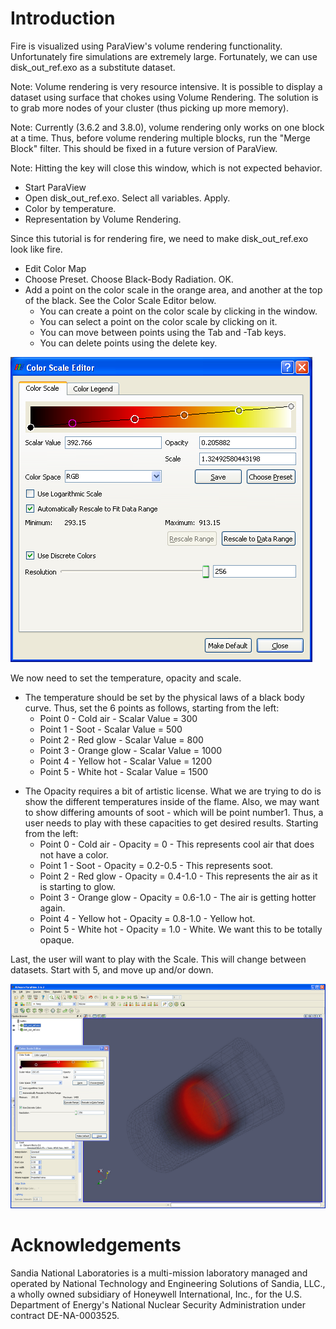 Introduction
============

Fire is visualized using ParaView\'s volume rendering functionality.
Unfortunately fire simulations are extremely large. Fortunately, we can
use disk\_out\_ref.exo as a substitute dataset.

Note: Volume rendering is very resource intensive. It is possible to
display a dataset using surface that chokes using Volume Rendering. The
solution is to grab more nodes of your cluster (thus picking up more
memory).

Note: Currently (3.6.2 and 3.8.0), volume rendering only works on one
block at a time. Thus, before volume rendering multiple blocks, run the
\"Merge Block\" filter. This should be fixed in a future version of
ParaView.

Note: Hitting the <CR> key will close this window, which is not expected
behavior.

-   Start ParaView
-   Open disk\_out\_ref.exo. Select all variables. Apply.
-   Color by temperature.
-   Representation by Volume Rendering.

Since this tutorial is for rendering fire, we need to make
disk\_out\_ref.exo look like fire.

-   Edit Color Map
-   Choose Preset. Choose Black-Body Radiation. OK.
-   Add a point on the color scale in the orange area, and another at
    the top of the black. See the Color Scale Editor below.
    -   You can create a point on the color scale by clicking in the
        window.
    -   You can select a point on the color scale by clicking on it.
    -   You can move between points using the Tab and <SHFT>-Tab keys.
    -   You can delete points using the delete key.

![](fire_paraview_1.png "fire_paraview_1.png")

We now need to set the temperature, opacity and scale.

-   The temperature should be set by the physical laws of a black body
    curve. Thus, set the 6 points as follows, starting from the left:
    -   Point 0 - Cold air - Scalar Value = 300
    -   Point 1 - Soot - Scalar Value = 500
    -   Point 2 - Red glow - Scalar Value = 800
    -   Point 3 - Orange glow - Scalar Value = 1000
    -   Point 4 - Yellow hot - Scalar Value = 1200
    -   Point 5 - White hot - Scalar Value = 1500

<!-- -->

-   The Opacity requires a bit of artistic license. What we are trying
    to do is show the different temperatures inside of the flame. Also,
    we may want to show differing amounts of soot - which will be point
    number1. Thus, a user needs to play with these capacities to get
    desired results. Starting from the left:
    -   Point 0 - Cold air - Opacity = 0 - This represents cool air that
        does not have a color.
    -   Point 1 - Soot - Opacity = 0.2-0.5 - This represents soot.
    -   Point 2 - Red glow - Opacity = 0.4-1.0 - This represents the air
        as it is starting to glow.
    -   Point 3 - Orange glow - Opacity = 0.6-1.0 - The air is getting
        hotter again.
    -   Point 4 - Yellow hot - Opacity = 0.8-1.0 - Yellow hot.
    -   Point 5 - White hot - Opacity = 1.0 - White. We want this to be
        totally opaque.

Last, the user will want to play with the Scale. This will change
between datasets. Start with 5, and move up and/or down.

![](fire_paraview_2.png "fire_paraview_2.png")

Acknowledgements
================

Sandia National Laboratories is a multi-mission laboratory managed and
operated by National Technology and Engineering Solutions of Sandia,
LLC., a wholly owned subsidiary of Honeywell International, Inc., for
the U.S. Department of Energy's National Nuclear Security Administration
under contract DE-NA-0003525.
